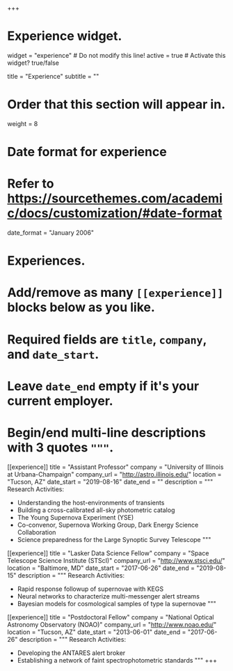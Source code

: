 +++
# Experience widget.
widget = "experience"  # Do not modify this line!
active = true  # Activate this widget? true/false

title = "Experience"
subtitle = ""

# Order that this section will appear in.
weight = 8

# Date format for experience
#   Refer to https://sourcethemes.com/academic/docs/customization/#date-format
date_format = "January 2006"

# Experiences.
#   Add/remove as many `[[experience]]` blocks below as you like.
#   Required fields are `title`, `company`, and `date_start`.
#   Leave `date_end` empty if it's your current employer.
#   Begin/end multi-line descriptions with 3 quotes `"""`.
[[experience]]
  title = "Assistant Professor"
  company = "University of Illinois at Urbana-Champaign"
  company_url = "http://astro.illinois.edu/"
  location = "Tucson, AZ"
  date_start = "2019-08-16"
  date_end = ""
  description = """
  Research Activities:
  
  * Understanding the host-environments of transients
  * Building a cross-calibrated all-sky photometric catalog
  * The Young Supernova Experiment (YSE)
  * Co-convenor, Supernova Working Group, Dark Energy Science Collaboration
  * Science preparedness for the Large Synoptic Survey Telescope
  """

[[experience]]
  title = "Lasker Data Science Fellow"
  company = "Space Telescope Science Institute (STScI)"
  company_url = "http://www.stsci.edu/"
  location = "Baltimore, MD"
  date_start = "2017-06-26"
  date_end = "2019-08-15"
  description = """
  Research Activities:
  
  * Rapid response followup of supernovae with KEGS
  * Neural networks to characterize multi-messenger alert streams
  * Bayesian models for cosmological samples of type Ia supernovae
  """

[[experience]]
  title = "Postdoctoral Fellow"
  company = "National Optical Astronomy Observatory (NOAO)"
  company_url = "http://www.noao.edu/"
  location = "Tucson, AZ"
  date_start = "2013-06-01"
  date_end = "2017-06-26"
  description = """
  Research Activities:
  
  * Developing the ANTARES alert broker
  * Establishing a network of faint spectrophotometric standards
  """
+++
